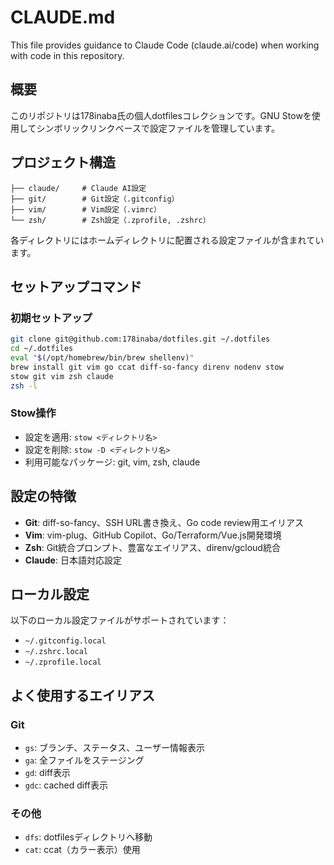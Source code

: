 # CLAUDE.md

This file provides guidance to Claude Code (claude.ai/code) when working with code in this repository.

## 概要

このリポジトリは178inaba氏の個人dotfilesコレクションです。GNU Stowを使用してシンボリックリンクベースで設定ファイルを管理しています。

## プロジェクト構造

```
├── claude/     # Claude AI設定
├── git/        # Git設定（.gitconfig）
├── vim/        # Vim設定（.vimrc）
└── zsh/        # Zsh設定（.zprofile, .zshrc）
```

各ディレクトリにはホームディレクトリに配置される設定ファイルが含まれています。

## セットアップコマンド

### 初期セットアップ
```zsh
git clone git@github.com:178inaba/dotfiles.git ~/.dotfiles
cd ~/.dotfiles
eval "$(/opt/homebrew/bin/brew shellenv)"
brew install git vim go ccat diff-so-fancy direnv nodenv stow
stow git vim zsh claude
zsh -l
```

### Stow操作
- 設定を適用: `stow <ディレクトリ名>`
- 設定を削除: `stow -D <ディレクトリ名>`
- 利用可能なパッケージ: git, vim, zsh, claude

## 設定の特徴

- **Git**: diff-so-fancy、SSH URL書き換え、Go code review用エイリアス
- **Vim**: vim-plug、GitHub Copilot、Go/Terraform/Vue.js開発環境
- **Zsh**: Git統合プロンプト、豊富なエイリアス、direnv/gcloud統合
- **Claude**: 日本語対応設定

## ローカル設定

以下のローカル設定ファイルがサポートされています：
- `~/.gitconfig.local`
- `~/.zshrc.local`
- `~/.zprofile.local`

## よく使用するエイリアス

### Git
- `gs`: ブランチ、ステータス、ユーザー情報表示
- `ga`: 全ファイルをステージング
- `gd`: diff表示
- `gdc`: cached diff表示

### その他
- `dfs`: dotfilesディレクトリへ移動
- `cat`: ccat（カラー表示）使用
